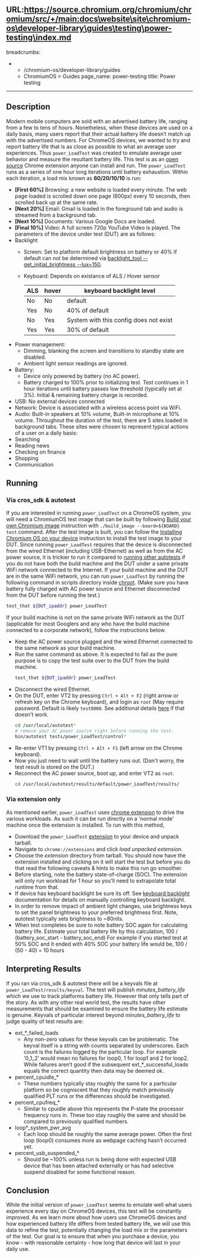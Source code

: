 URL:https://source.chromium.org/chromium/chromium/src/+/main:docs\website\site\chromium-os\developer-library\guides\testing\power-testing\index.md
---
breadcrumbs:
- - /chromium-os/developer-library/guides
  - ChromiumOS > Guides
page_name: power-testing
title: Power testing
---

## Description
Modern mobile computers are sold with an advertised battery life, ranging from a
few to tens of hours. Nonetheless, when these devices are used on a daily basis,
many users report that their actual battery life doesn’t match up with the
advertised numbers. For ChromeOS devices, we wanted to try and report battery
life that is as close as possible to what an average user experiences. Thus
`power_LoadTest` was created to emulate average user behavior and measure the
resultant battery life. This test is as an [open source][1] Chrome extension
anyone can install and run.
The `power_LoadTest` runs as a series of one hour long iterations until battery
exhaustion. Within each iteration, a load mix known as **60/20/10/10** is run:
* **[First 60%]** Browsing: a new website is loaded every minute. The web page
  loaded is scrolled down one page (600px) every 10 seconds, then scrolled back
  up at the same rate.
* **[Next 20%]** Email: Gmail is loaded in the foreground tab and audio is
  streamed from a background tab.
* **[Next 10%]** Documents: Various Google Docs are loaded.
* **[Final 10%]** Video: A full screen 720p YouTube Video is played.
The parameters of the device under test (DUT) are as follows:
* Backlight
  * Screen: Set to platform default brightness on battery or 40% if default can
    not be determined via
    [backlight_tool --get_initial_brightness --lux=150][2].
  * Keyboard: Depends on existance of ALS / Hover sensor
  
    | ALS | hover | keyboard backlight level               |
    |-----|-------|----------------------------------------|
    | No  |  No   | default                                |
    | Yes |  No   | 40% of default                         |
    | No  |  Yes  | System with this config does not exist |
    | Yes |  Yes  | 30% of default                         |
* Power management:
  * Dimming, blanking the screen and transitions to standby state are disabled.
  * Ambient light sensor readings are ignored.
* Battery:
  * Device only powered by battery (no AC power).
  * Battery charged to 100% prior to initializing test. Test continues in 1 hour
    iterations until battery passes low threshold (typically set at 3%). Initial
    & remaining battery charge is recorded.
* USB: No external devices connected
* Network: Device is associated with a wireless access point via WiFi.
* Audio: Built-in speakers at 10% volume, Built-in microphone at 10% volume.
Throughout the duration of the test, there are 5 sites loaded in background
tabs. These sites were chosen to represent typical actions of a user on a daily
basis:
* Searching
* Reading news
* Checking on finance
* Shopping
* Communication
## Running
### Via cros_sdk & autotest
If you are interested in running `power_LoadTest` on a ChromeOS system, you
will need a ChromiumOS test image that can be built by following [Build your
own Chromium image][3] instruction with `./build_image --board=${BOARD} test`
command. After the test image is built, you can follow the [Installing Chromium
OS on your device][4] instruction to install the test image to your DUT.
Since running `power_LoadTest` requires that the device is disconnected from the
wired Ethernet (including USB-Ethernet) as well as from the AC power source, it
is trickier to run it compared to [running other autotests][5] if you do not
have both the build machine and the DUT under a same private WiFi network
connected to the Internet.
If your build machine and the DUT are in the same WiFi network, you can run
`power_LoadTest` by running the following command in scripts directory inside
[chroot][6]. (Make sure you have battery fully charged with AC power source and
Ethernet disconnected from the DUT before running the test.)
```bash
test_that ${DUT_ipaddr} power_LoadTest
```
If your build machine is not on the same private WiFi network as the DUT
(applicable for most Googlers and any who have the build machine connected to
a corporate network), follow the instructions below.
* Keep the AC power source plugged and the wired Ethernet connected to the same
  network as your build machine.
* Run the same command as above. It is expected to fail as the pure purpose is
  to copy the test suite over to the DUT from the build machine.
  ```bash
  test_that ${DUT_ipaddr} power_LoadTest
  ```
* Disconnect the wired Ethernet.
* On the DUT, enter VT2 by pressing `Ctrl + Alt + F2` (right arrow or refresh
  key on the Chrome keyboard), and login as `root` (May require password.
  Default is likely `test0000`. See additional details [here][7] if that doesn't
  work.
  ```bash
  cd /usr/local/autotest*
  # remove your AC power source right before running the test.
  bin/autotest tests/power_LoadTest/control*
  ```
* Re-enter VT1 by pressing `Ctrl + Alt + F1` (left arrow on the Chrome keyboard).
* Now you just need to wait until the battery runs out. (Don't worry, the test
  result is stored on the DUT.)
* Reconnect the AC power source, boot up, and enter VT2 as `root`.
  ```bash
  cd /usr/local/autotest/results/default/power_LoadTest/results/
  ```
### Via extension only
As mentioned earlier, `power_LoadTest` uses [chrome extension][8] to drive the
various workloads. As such it can be run directly on a 'normal mode' machine
once the extension is installed.
To run with this method,
* Download the `power_LoadTest` [extension][9] to your device and unpack
  tarball.
* Navigate to `chrome://extensions` and click *load unpacked extension*.
* Choose the *extension* directory from tarball.
You should now have the extension installed and clicking on it will start the
test but before you do that read the following caveats & hints to make this run
go smoother.
* Before starting, note the battery state-of-charge (SOC). The extension will
  only run workload for 1 hour so you'll need to extrapolate total runtime from
  that.
* If device has keyboard backlight be sure its off. See [keyboard backlight][10]
  documentation for details on manually controlling keyboard backlight.
* In order to remove impact of ambient light changes, use brightness keys to set
  the panel brightness to your preferred brightness first.  Note, autotest
  typically sets brightness to ~80nits.
* When test completes be sure to note battery SOC again for calculating battery
  life.
Estimate your total battery life by this calculation,
    100 / (battery_soc_start - battery_soc_end)
For example if you started test at 50% SOC and it ended with 40% SOC your
battery life would be,
    100 / (50 - 40) = 10 hours
##  Interpreting Results
If you ran via cros_sdk & autotest there will be a keyvals file at
`power_LoadTest/results/keyval`. The test will publish *minutes_battery_life*
which we use to track platforms battery life. However that only tells part of
the story. As with any other real world test, the results have other
measurements that should be examined to ensure the battery life estimate is
genuine.
Keyvals of particular interest beyond *minutes_battery_life* to judge quality of
test results are:
* ext_*\_failed_loads
  * Any non-zero values for these keyvals can be problematic. The keyval itself
  is a string with counts separated by underscores. Each count is the failures
  logged by the particular loop. For example ‘0_1_2’ would mean no failures for
  loop0, 1 for loop1 and 2 for loop2. While failures aren’t good if the
  subsequent ext_*\_successful_loads equals the correct quantity then data may
  be deemed ok.
* percent_cpuidle_*
  * These numbers typically stay roughly the same for a particular platform so
  be cogniscent that they roughly match previously qualified PLT runs or the
  differences should be investigated.
* percent_cpufreq_*
  * Similar to cpuidle above this represents the P-state the processor frequency
  runs in. These too stay roughly the same and should be compared to previously
  qualified numbers.
* loop*\_system_pwr_avg
  * Each loop should be roughly the same average power. Often the first loop
  (loop0) consumes more as webpage caching hasn’t occurred yet.
* percent_usb_suspended_*
  * Should be ~100% unless run is being done with expected USB device that has
  been attached externally or has had selective suspend disabled for some
  functional reason.
##  Conclusion
While the initial version of `power_LoadTest` seems to emulate well what users
experience every day on ChromeOS devices, this test will be constantly
improved. As we learn more about how users use ChromeOS devices and how
experienced battery life differs from tested battery life, we will use this
data to refine the test, potentially changing the load mix or the parameters
of the test. Our goal is to ensure that when you purchase a device, you know -
with reasonable certainty - how long that device will last in your daily use.

[1]: https://chromium.googlesource.com/chromiumos/third_party/autotest/+/main/client/site_tests/power_LoadTest/
[2]: https://chromium.googlesource.com/chromiumos/platform2/+/main/power_manager/tools/backlight_tool.cc#154
[3]: /chromium-os/developer-library/guides/development/developer-guide/#build-a-disk-image-for-your-board
[4]: /chromium-os/developer-library/guides/development/developer-guide/#installing-chromiumos-on-your-device
[5]: https://chromium.googlesource.com/chromiumos/third_party/autotest/+/HEAD/docs/user-doc.md#running-tests
[6]: /chromium-os/developer-library/guides/development/developer-guide/#create-a-chroot
[7]: /chromium-os/developer-library/guides/debugging/debugging-tips/
[8]: https://developer.chrome.com/extensions
[9]: https://chromium.googlesource.com/chromiumos/third_party/autotest/+archive/main/client/site_tests/power_LoadTest.tar.gz
[10]: https://chromium.googlesource.com/chromiumos/platform2/+/main/power_manager/docs/keyboard_backlight.md
[11]: http://go/cros-plt-doc
